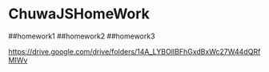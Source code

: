 # ChuwaJSHomeWork

##homework1
##homework2
##homework3

https://drive.google.com/drive/folders/14A_LYBOlIBFhGxdBxWc27W44dQRfMIWv
